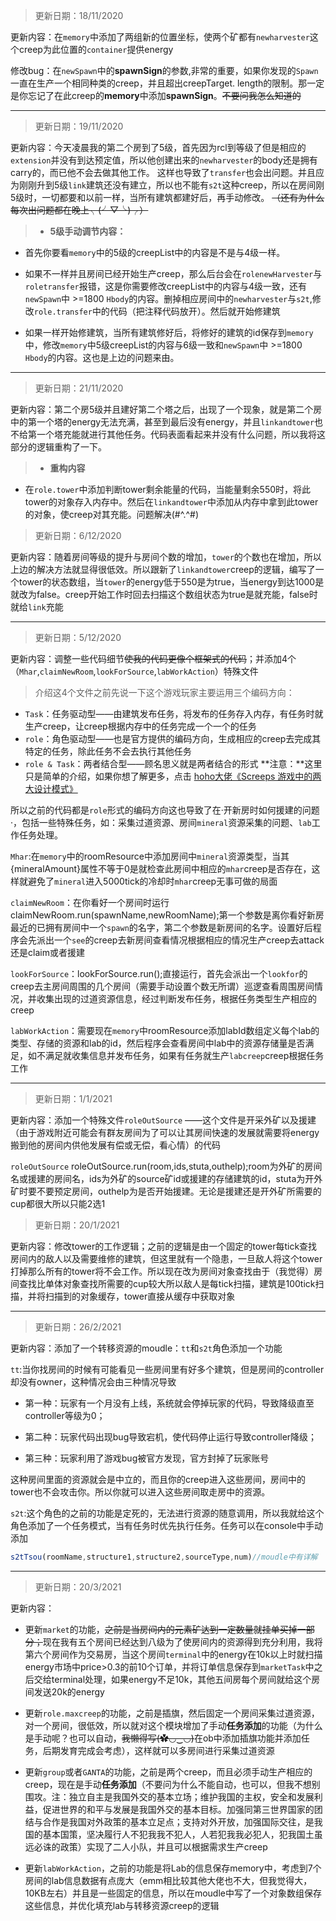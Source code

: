 >更新日期：18/11/2020

更新内容：在`memory`中添加了两组新的位置坐标，使两个矿都有`newharvester`这个creep为此位置的`container`提供energy

修改bug：在`newSpawn`中的**spawnSign**的参数,非常的重要，如果你发现的`Spawn`一直在生产一个相同种类的creep，并且超出creepTarget.
length的限制。那一定是你忘记了在此creep的**memory**中添加**spawnSign**。~~不要问我怎么知道的~~

***
>更新日期：19/11/2020

更新内容：今天凌晨我的第二个房到了5级，首先因为rcl到等级了但是相应的`extension`并没有到达预定值，所以他创建出来的`newharvester`的body还是拥有carry的，而已他不会去做其他工作。
这样也导致了`transfer`也会出问题。并且应为刚刚升到5级`link`建筑还没有建立，所以也不能有`s2t`这种creep，所以在房间刚5级时，一切都要和以前一样，当所有建筑都建好后，再手动修改。
~~（还有为什么每次出问题都在晚上╮(╯▽╰)╭）~~
>- **5级手动调节内容：**

 - 首先你要看`memory`中的5级的creepList中的内容是不是与4级一样。

 - 如果不一样并且房间已经开始生产creep，那么后台会在`rolenewHarvester`与`roletransfer`报错，这是你需要修改creepList中的内容与4级一致，还有`newSpawn`中 >=1800 `Hbody`的内容。删掉相应房间中的`newharvester`与`s2t`,修改`role.transfer`中的代码（把注释代码放开）。然后就开始修建筑

 - 如果一样开始修建筑，当所有建筑修好后，将修好的建筑的id保存到`memory`中，修改`memory`中5级creepList的内容与6级一致和`newSpawn`中 >=1800 `Hbody`的内容。这也是上边的问题来由。
***
>更新日期：21/11/2020

更新内容：第二个房5级并且建好第二个塔之后，出现了一个现象，就是第二个房中的第一个塔的energy无法充满，甚至到最后没有energy，并且`linkandtower`也不给第一个塔充能就进行其他任务。代码表面看起来并没有什么问题，所以我将这部分的逻辑重构了一下。

>- **重构内容**

 - 在`role.tower`中添加判断tower剩余能量的代码，当能量剩余550时，将此tower的对象存入内存中。然后在`linkandtower`中添加从内存中拿到此tower的对象，使creep对其充能。问题解决(#^.^#)

 >更新日期：6/12/2020

 更新内容：随着房间等级的提升与房间个数的增加，`tower`的个数也在增加，所以上边的解决方法就显得很低效。所以跟新了`linkandtower`creep的逻辑，编写了一个tower的状态数组，当`tower`的energy低于550是为true，当energy到达1000是就改为false。creep开始工作时回去扫描这个数组状态为true是就充能，false时就给`link`充能
***
>更新日期：5/12/2020

更新内容：调整一些代码细节~~使我的代码更像个框架式的代码~~；并添加4个（`Mhar`,`claimNewRoom`,`lookForSource`,`labWorkAction`）特殊文件

>介绍这4个文件之前先说一下这个游戏玩家主要运用三个编码方向：
 - `Task`：任务驱动型——由建筑发布任务，将发布的任务存入内存，有任务时就生产creep，让creep根据内存中的任务完成一个一个的任务
 - `role`：角色驱动型——也是官方提供的编码方向，生成相应的creep去完成其特定的任务，除此任务不会去执行其他任务
 - `role & Task`：两者结合型——顾名思义就是两者结合的形式
 **注意：**这里只是简单的介绍，如果你想了解更多，点击 [hoho大佬《Screeps 游戏中的两大设计模式》](https://www.jianshu.com/p/7226e08c4b8e)

所以之前的代码都是`role`形式的编码方向这也导致了在·开新房时如何援建的问题·，包括一些特殊任务，如：采集过道资源、房间`mineral`资源采集的问题、`lab`工作任务处理。

`Mhar`:在`memory`中的roomResource中添加房间中`mineral`资源类型，当其{mineralAmount}属性不等于0是就检查此房间中相应的`mhar`creep是否存在，这样就避免了`mineral`进入5000tick的冷却时`mhar`creep无事可做的局面

`claimNewRoom`：在你看好一个房间时运行claimNewRoom.run(spawnName,newRoomName);第一个参数是离你看好新房最近的已拥有房间中一个`spawn`的名字，第二个参数是新房间的名字。设置好后程序会先派出一个`see`的creep去新房间查看情况根据相应的情况生产creep去attack还是claim或者援建

`lookForSource`：lookForSource.run();直接运行，首先会派出一个`lookfor`的creep去主房间周围的几个房间（需要手动设置个数无所谓）巡逻查看周围房间情况，并收集出现的过道资源信息，经过判断发布任务，根据任务类型生产相应的creep

`labWorkAction`：需要现在`memory`中roomResource添加labId数组定义每个lab的类型、存储的资源和lab的id，然后程序会查看房间中lab中的资源存储量是否满足，如不满足就收集信息并发布任务，如果有任务就生产`labcreep`creep根据任务工作

***

> 更新日期：1/1/2021

更新内容：添加一个特殊文件`roleOutSource` ——这个文件是开采外矿以及援建（由于游戏附近可能会有群友房间为了可以让其房间快速的发展就需要将energy搬到他的房间内供他发展有偿或无偿，看心情）的代码

`roleOutSource` roleOutSource.run(room,ids,stuta,outhelp);room为外矿的房间名或援建的房间名，ids为外矿的source矿id或援建的存储建筑的id，stuta为开外矿时要不要预定房间，outhelp为是否开始援建。无论是援建还是开外矿所需要的cup都很大所以只能2选1

> 更新日期：20/1/2021

更新内容：修改tower的工作逻辑；之前的逻辑是由一个固定的tower每tick查找房间内的敌人以及需要维修的建筑，但这里就有一个隐患，一旦敌人将这个tower打掉那么所有的tower将不会工作。所以现在改为房间对象查找由于（我觉得）房间查找比单体对象查找所需要的cup较大所以敌人是每tick扫描，建筑是100tick扫描，并将扫描到的对象缓存，tower直接从缓存中获取对象

------------------------------------------------

> 更新日期：26/2/2021

更新内容：添加了一个转移资源的moudle：`tt`和`s2t`角色添加一个功能

`tt`:当你找房间的时候有可能看见一些房间里有好多个建筑，但是房间的controller却没有owner，这种情况会由三种情况导致

* 第一种：玩家有一个月没有上线，系统就会停掉玩家的代码，导致降级直至controller等级为0；

* 第二种：玩家代码出现bug导致宕机，使代码停止运行导致controller降级；
* 第三种：玩家利用了游戏bug被官方发现，官方封掉了玩家账号

这种房间里面的资源就会是中立的，而且你的creep进入这些房间，房间中的tower也不会攻击你。所以你就可以进入这些房间取走房中的资源。

`s2t`:这个角色的之前的功能是定死的，无法进行资源的随意调用，所以我就给这个角色添加了一个任务模式，当有任务时优先执行任务。任务可以在console中手动添加

```javascript
s2tTsou(roomName,structure1,structure2,sourceType,num)//moudle中有详解
```

------------

> 更新日期：20/3/2021

更新内容：

- 更新`market`的功能，~~之前是当房间内的元素矿达到一定数量就挂单买掉一部分；~~现在我有五个房间已经达到八级为了使房间内的资源得到充分利用，我将第六个房间作为交易房，当这个房间`terminal`中的energy在10k以上时就扫描energy市场中price>0.3的前10个订单，并将订单信息保存到`marketTask`中之后交给terminal处理，如果energy不足10k，其他五间房每个房间就给这个房间发送20k的energy

- 更新`role.maxcreep`的功能，之前是插旗，然后固定一个房间采集过道资源，对一个房间，很低效，所以就对这个模块增加了手动**任务添加**的功能（为什么是手动呢？也可以自动，~~我懒得写(✿◡‿◡)~~在ob中添加插旗功能并添加任务，后期发育完成会考虑），这样就可以多房间进行采集过道资源

- 更新`group`或者`GANTA`的功能，之前是两个creep，而且必须手动生产相应的creep，现在是手动**任务添加**（不要问为什么不能自动，也可以，但我不想别围攻。注：独立自主是我国外交的基本立场；维护我国的主权，安全和发展利益，促进世界的和平与发展是我国外交的基本目标。加强同第三世界国家的团结与合作是我国对外政策的基本立足点；支持对外开放，加强国际交往，是我国的基本国策，坚决履行人不犯我我不犯人，人若犯我我必犯人，犯我国土虽远必诛的政策）实现了二人小队，并且可以根据需求生产creep

- 更新`labWorkAction`，之前的功能是将Lab的信息保存memory中，考虑到7个房间的lab信息数据有点庞大（emm相比较其他大佬也不大，但我觉得大，10KB左右）并且是一些固定的信息，所以在moudle中写了一个对象数组保存这些信息，并优化填充lab与转移资源creep的逻辑

  